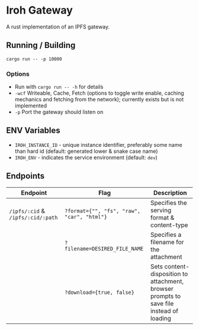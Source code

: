 # Iroh Gateway

A rust implementation of an IPFS gateway.

## Running / Building

`cargo run -- -p 10000`

### Options

- Run with `cargo run -- -h` for details
- `-wcf` Writeable, Cache, Fetch (options to toggle write enable, caching mechanics and fetching from the network); currently exists but is not implemented
- `-p` Port the gateway should listen on

## ENV Variables

- `IROH_INSTANCE_ID` - unique instance identifier, preferably some name than hard id (default: generated lower & snake case name)
- `IROH_ENV` - indicates the service environment (default: `dev`)

## Endpoints

| Endpoint                          | Flag                                       | Description                                                                             |
|-----------------------------------|--------------------------------------------|-----------------------------------------------------------------------------------------|
| `/ipfs/:cid` & `/ipfs/:cid/:path` | `?format={"", "fs", "raw", "car", "html"}` | Specifies the serving format & content-type                                             |
|                                   | `?filename=DESIRED_FILE_NAME`              | Specifies a filename for the attachment                                                 |
|                                   | `?download={true, false}`                  | Sets content-disposition to attachment, browser prompts to save file instead of loading |